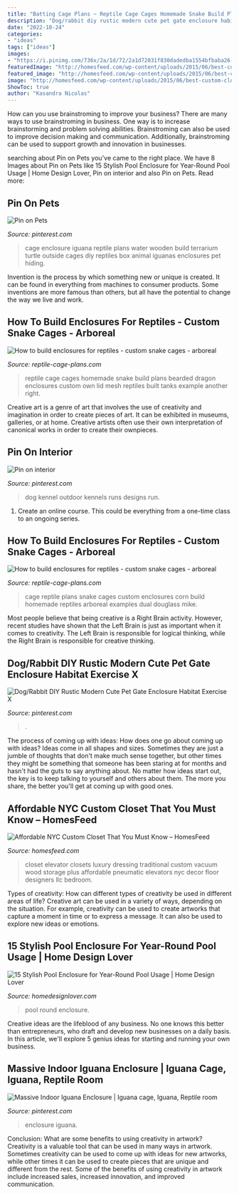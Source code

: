 ```yaml
---
title: "Batting Cage Plans ~ Reptile Cage Cages Homemade Snake Build Plans Bearded Dragon Enclosures Custom Own Lid Mesh Reptiles Built Tanks Example Another Right"
description: "Dog/rabbit diy rustic modern cute pet gate enclosure habitat exercise x"
date: "2022-10-24"
categories:
- "ideas"
tags: ["ideas"]
images:
- "https://i.pinimg.com/736x/2a/1d/72/2a1d72031f830dadedba1554bfbaba26--reptile-cage-reptile-enclosure.jpg"
featuredImage: "http://homesfeed.com/wp-content/uploads/2015/06/best-custom-closets-nyc-with-hard-wood-material-in-white-plus-mirror-and-crystall-chandelier-and-shoes-storage-and-elevator.jpg"
featured_image: "http://homesfeed.com/wp-content/uploads/2015/06/best-custom-closets-nyc-with-hard-wood-material-in-white-plus-mirror-and-crystall-chandelier-and-shoes-storage-and-elevator.jpg"
image: "http://homesfeed.com/wp-content/uploads/2015/06/best-custom-closets-nyc-with-hard-wood-material-in-white-plus-mirror-and-crystall-chandelier-and-shoes-storage-and-elevator.jpg"
ShowToc: true
author: "Kasandra Nicolas"
---
```



How can you use brainstroming to improve your business?
There are many ways to use brainstroming in business. One way is to increase brainstorming and problem solving abilities. Brainstroming can also be used to improve decision making and communication. Additionally, brainstroming can be used to support growth and innovation in businesses.

	

		
searching about Pin on Pets you've came to the right place. We have 8 Images about Pin on Pets like 15 Stylish Pool Enclosure for Year-Round Pool Usage | Home Design Lover, Pin on interior and also Pin on Pets. Read more:
		
    
## Pin On Pets

<img loading=lazy src="https://i.pinimg.com/736x/2a/1d/72/2a1d72031f830dadedba1554bfbaba26--reptile-cage-reptile-enclosure.jpg" onerror="this.onerror=null;this.src='https://tse1.mm.bing.net/th?id=OIP.bqBYMNKaWtgNriduUH2h4gHaFj&amp;pid=15.1';" alt="Pin on Pets">

_Source: pinterest.com_

>cage enclosure iguana reptile plans water wooden build terrarium turtle outside cages diy reptiles box animal iguanas enclosures pet hiding. 

	

Invention is the process by which something new or unique is created. It can be found in everything from machines to consumer products. Some inventions are more famous than others, but all have the potential to change the way we live and work.

    
## How To Build Enclosures For Reptiles - Custom Snake Cages - Arboreal

<img loading=lazy src="https://www.reptile-cage-plans.com/gallery/galimages/snakecageexample.jpg" onerror="this.onerror=null;this.src='https://tse2.mm.bing.net/th?id=OIP.YpJRpIrT0UCd71xyL6iuKgHaD3&amp;pid=15.1';" alt="How to build enclosures for reptiles - custom snake cages - arboreal">

_Source: reptile-cage-plans.com_

>reptile cage cages homemade snake build plans bearded dragon enclosures custom own lid mesh reptiles built tanks example another right. 

	

Creative art is a genre of art that involves the use of creativity and imagination in order to create pieces of art. It can be exhibited in museums, galleries, or at home. Creative artists often use their own interpretation of canonical works in order to create their ownpieces.

    
## Pin On Interior

<img loading=lazy src="https://i.pinimg.com/736x/22/02/40/220240ce1e3277b63c1aaf20117690ba.jpg" onerror="this.onerror=null;this.src='https://tse4.mm.bing.net/th?id=OIP.xYWWZIwssUcdr1b04E0wSQHaNK&amp;pid=15.1';" alt="Pin on interior">

_Source: pinterest.com_

>dog kennel outdoor kennels runs designs run. 

	

1. Create an online course. This could be everything from a one-time class to an ongoing series.

    
## How To Build Enclosures For Reptiles - Custom Snake Cages - Arboreal

<img loading=lazy src="http://www.reptile-cage-plans.com/gallery/galimages/P6020049.JPG" onerror="this.onerror=null;this.src='https://tse2.mm.bing.net/th?id=OIP.SgG4xOuFu69zWJsC7OhDmgHaFj&amp;pid=15.1';" alt="How to build enclosures for reptiles - custom snake cages - arboreal">

_Source: reptile-cage-plans.com_

>cage reptile plans snake cages custom enclosures corn build homemade reptiles arboreal examples dual douglass mike. 

	

Most people believe that being creative is a Right Brain activity. However, recent studies have shown that the Left Brain is just as important when it comes to creativity. The Left Brain is responsible for logical thinking, while the Right Brain is responsible for creative thinking.

    
## Dog/Rabbit DIY Rustic Modern Cute Pet Gate Enclosure Habitat Exercise X

<img loading=lazy src="https://i.pinimg.com/originals/2b/33/7e/2b337eec1981ac66e3f0b5c8c477ce5d.jpg" onerror="this.onerror=null;this.src='https://tse2.mm.bing.net/th?id=OIP.Y6JLi_yIMiwpr7DhFolWsAHaJ4&amp;pid=15.1';" alt="Dog/Rabbit DIY Rustic Modern Cute Pet Gate Enclosure Habitat Exercise X">

_Source: pinterest.com_

>. 

	

The process of coming up with ideas: How does one go about coming up with ideas?
Ideas come in all shapes and sizes. Sometimes they are just a jumble of thoughts that don't make much sense together, but other times they might be something that someone has been staring at for months and hasn't had the guts to say anything about. 
No matter how ideas start out, the key is to keep talking to yourself and others about them. The more you share, the better you'll get at coming up with good ones.

    
## Affordable NYC Custom Closet That You Must Know – HomesFeed

<img loading=lazy src="http://homesfeed.com/wp-content/uploads/2015/06/best-custom-closets-nyc-with-hard-wood-material-in-white-plus-mirror-and-crystall-chandelier-and-shoes-storage-and-elevator.jpg" onerror="this.onerror=null;this.src='https://tse2.mm.bing.net/th?id=OIP.RGnvgWkf6nFP3PM2Qa54OwHaLJ&amp;pid=15.1';" alt="Affordable NYC Custom Closet That You Must Know – HomesFeed">

_Source: homesfeed.com_

>closet elevator closets luxury dressing traditional custom vacuum wood storage plus affordable pneumatic elevators nyc decor floor designers llc bedroom. 

	

Types of creativity: How can different types of creativity be used in different areas of life?
Creative art can be used in a variety of ways, depending on the situation. For example, creativity can be used to create artworks that capture a moment in time or to express a message. It can also be used to explore new ideas or emotions.

    
## 15 Stylish Pool Enclosure For Year-Round Pool Usage | Home Design Lover

<img loading=lazy src="https://homedesignlover.com/wp-content/uploads/2013/09/pool-enclosure.jpg" onerror="this.onerror=null;this.src='https://tse4.mm.bing.net/th?id=OIP.1-KF5drYobMyRns0EWpdnAHaEK&amp;pid=15.1';" alt="15 Stylish Pool Enclosure for Year-Round Pool Usage | Home Design Lover">

_Source: homedesignlover.com_

>pool round enclosure. 

	

Creative ideas are the lifeblood of any business. No one knows this better than entrepreneurs, who draft and develop new businesses on a daily basis. In this article, we'll explore 5 genius ideas for starting and running your own business.

    
## Massive Indoor Iguana Enclosure | Iguana Cage, Iguana, Reptile Room

<img loading=lazy src="https://i.pinimg.com/736x/11/89/c9/1189c9c21f6567d506831dc7c7977996.jpg" onerror="this.onerror=null;this.src='https://tse1.mm.bing.net/th?id=OIP.aac57_Kirz3Ns0XnenQHhgHaJ3&amp;pid=15.1';" alt="Massive Indoor Iguana Enclosure | Iguana cage, Iguana, Reptile room">

_Source: pinterest.com_

>enclosure iguana. 

	

Conclusion: What are some benefits to using creativity in artwork?
Creativity is a valuable tool that can be used in many ways in artwork. Sometimes creativity can be used to come up with ideas for new artworks, while other times it can be used to create pieces that are unique and different from the rest. Some of the benefits of using creativity in artwork include increased sales, increased innovation, and improved communication.

